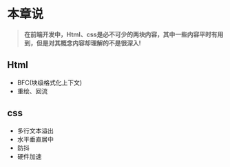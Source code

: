 # 本章说

> **在前端开发中，Html、css是必不可少的两块内容，其中一些内容平时有用到，但是对其概念内容却理解的不是很深入!**

## Html

* BFC(块级格式化上下文)
* 重绘、回流

## css

* 多行文本溢出
* 水平垂直居中
* 防抖
* 硬件加速